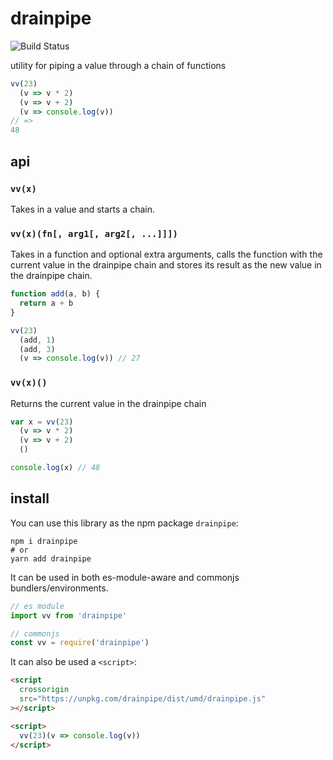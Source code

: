 # drainpipe

![Build Status](https://api.travis-ci.org/justinvdm/drainpipe.png)

utility for piping a value through a chain of functions

```js
vv(23)
  (v => v * 2)
  (v => v + 2)
  (v => console.log(v))
// =>
48
```

## api

### `vv(x)`

Takes in a value and starts a chain.

### `vv(x)(fn[, arg1[, arg2[, ...]]])`

Takes in a function and optional extra arguments, calls the function with the
current value in the drainpipe chain and stores its result as the new value in
the drainpipe chain.

```js
function add(a, b) {
  return a + b
}

vv(23)
  (add, 1)
  (add, 3)
  (v => console.log(v)) // 27
```

### `vv(x)()`

Returns the current value in the drainpipe chain

```js
var x = vv(23)
  (v => v * 2)
  (v => v + 2)
  ()

console.log(x) // 48
```

## install

You can use this library as the npm package `drainpipe`:

```
npm i drainpipe
# or
yarn add drainpipe
```

It can be used in both es-module-aware and commonjs bundlers/environments.

```js
// es module
import vv from 'drainpipe'

// commonjs
const vv = require('drainpipe')
```

It can also be used a `<script>`:

```html
<script
  crossorigin
  src="https://unpkg.com/drainpipe/dist/umd/drainpipe.js"
></script>

<script>
  vv(23)(v => console.log(v))
</script>
```
